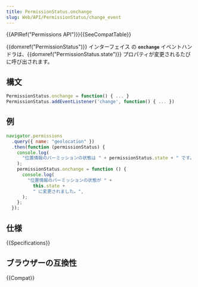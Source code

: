 ```yaml
---
title: PermissionStatus.onchange
slug: Web/API/PermissionStatus/change_event
---
```


{{APIRef("Permissions API")}}{{SeeCompatTable}}

{{domxref("PermissionStatus")}} インターフェイス の **`onchange`** イベントハンドラは、{{domxref("PermissionStatus.state")}} プロパティが変更されるたびに呼び出されます。

## 構文

```js
PermissionStatus.onchange = function() { ... }
PermissionStatus.addEventListener('change', function() { ... })
```

## 例

```js
navigator.permissions
  .query({ name: "geolocation" })
  .then(function (permissionStatus) {
    console.log(
      "位置情報のパーミッションの状態は " + permissionStatus.state + " です。",
    );
    permissionStatus.onchange = function () {
      console.log(
        "位置情報のパーミッションの状態が " +
          this.state +
          " に変更されました。",
      );
    };
  });
```

## 仕様

{{Specifications}}

## ブラウザーの互換性

{{Compat}}
